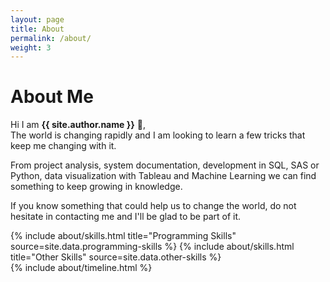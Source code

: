 ```yaml
---
layout: page
title: About
permalink: /about/
weight: 3
---
```


# **About Me**

Hi I am **{{ site.author.name }}** :wave:,<br>
The world is changing rapidly and I am looking to learn a few tricks that keep me changing with it.</br>

From project analysis, system documentation, development in SQL, SAS or Python, data visualization with Tableau and Machine Learning we can find something to keep growing in knowledge.</br>

If you know something that could help us to change the world, do not hesitate in contacting me and I'll be glad to be part of it.

<div class="row">
{% include about/skills.html title="Programming Skills" source=site.data.programming-skills %}
{% include about/skills.html title="Other Skills" source=site.data.other-skills %}
</div>

<div class="row">
{% include about/timeline.html %}
</div>
